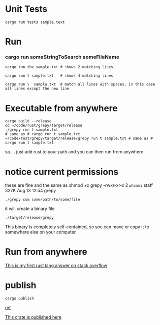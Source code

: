 # Unit Tests

    cargo run tests sample.text

# Run
### cargo run someStringToSearch someFileName

    cargo run the sample.txt # shows 2 matching lines

    cargo run t sample.txt   # shows 4 matching lines

    cargo run \  sample.txt  # match all lines with spaces, in this case all lines except the new line

# Executable from anywhere

    cargo build --release
    cd ~/code/rust/grepy/target/release
    ./grepy run t sample.txt
    # same as # cargo run t sample.txt
    ~/code/rust/grepy/target/release/grepy run t sample.txt # same as # cargo run t sample.txt

so.... just add rust to your path and you can then run from anywhere

# notice current permissions
these are fine and the same as chmod +x grepy
-rwxr-xr-x   2 `whoami`  staff   327K Aug 13 12:54 grepy

    ./grepy com some/path/to/some/file

it will create a binary file

    ./target/release/grepy

This binary is completely self-contained, so you can move or copy it to somewhere else on your computer.

# Run from anywhere
[This is my first rust lang answer on stack overflow](https://stackoverflow.com/questions/60944480/how-do-i-make-a-rust-program-which-can-be-executed-without-using-cargo-run/63403224#63403224)

# publish

    cargo publish

[ref](https://rust-cli.github.io/book/tutorial/packaging.html#quickest-cargo-publish)

[This crate is published here](https://crates.io/crates/grepy)